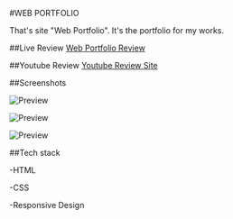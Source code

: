 #WEB PORTFOLIO

That's site "Web Portfolio". It's the portfolio for my works.


##Live Review
[Web Portfolio Review]()

##Youtube Review
[Youtube Review Site]()

##Screenshots

![Preview]()

![Preview]()

![Preview]()

##Tech stack

-HTML

-CSS

-Responsive Design
